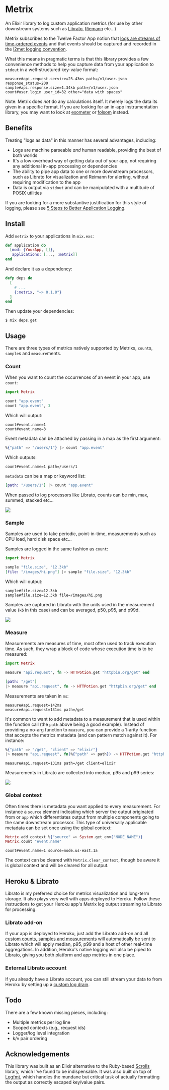 Metrix
========

An Elixir library to log custom application metrics (for use by other downstream systems such as [Librato](https://www.librato.com/), [Riemann](http://riemann.io/) etc...)

Metrix subscribes to the Twelve Factor App notion that [logs are streams of time-ordered events](http://12factor.net/logs) and that events should be captured and recorded in the [l2met logging convention](https://github.com/ryandotsmith/l2met/wiki/Usage#logging-convention).

What this means in pragmatic terms is that this library provides a few convenience methods to help you capture data from your application to `stdout` in a well-structured key-value format:

```
measure#api.request.service=23.43ms path=/v1/user.json response_status=200
sample#api.response.size=1.34kb path=/v1/user.json
count#user.login user_id=32 other="data with spaces"
```

Note: Metrix does *not* do any calculations itself. It merely logs the data its given in a specific format. If you are looking for an in-app instrumentation library, you may want to look at [exometer](https://github.com/Feuerlabs/exometer) or [folsom](https://github.com/boundary/folsom) instead.

## Benefits

Treating "logs as data" in this manner has several advantages, including:

* Logs are machine parseable *and* human readable, providing the best of both worlds
* It's a low-overhead way of getting data out of your app, not requiring any additional in-app processing or dependencies
* The ability to pipe app data to one or more downstream processors, such as Librato for visualization and Reimann for alerting, without requiring modification to the app
* Data is output via `stdout` and can be manipulated with a multitude of POSIX utilities

If you are looking for a more substantive justification for this style of logging, please see [5 Steps to Better Application Logging](http://www.miyagijournal.com/articles/five-steps-application-logging/).

## Install

Add `metrix` to your applications in `mix.exs`:

```elixir
def application do
  [mod: {YourApp, []},
   applications: [..., :metrix]]
end
```

And declare it as a dependency:

```elixir
defp deps do
  [
    # ...
    {:metrix, "~> 0.1.0"}
  ]
end
```

Then update your dependencies:

```session
$ mix deps.get
```

## Usage

There are three types of metrics natively supported by Metrixs, `count`s, `sample`s and `measure`ments.

### Count

When you want to count the occurrences of an event in your app, use `count`:

```elixir
import Metrix

count "app.event"
count "app.event", 3
```

Which will output:

```session
count#event.name=1
count#event.name=3
```

Event metadata can be attached by passing in a map as the first argument:

```elixir
%{"path" => "/users/1"} |> count "app.event"
```

Which outputs:

```session
count#event.name=1 path=/users/1
```

`metadata` can be a map or keyword list:

```elixir
[path: "/users/1"] |> count "app.event"
```

When passed to log processors like Librato, counts can be min, max, summed, stacked etc...

![](http://f.cl.ly/items/1C2r2e1p2E233m0H3S2s/Image%202015-06-15%20at%209.26.29%20AM.png)

### Sample

Samples are used to take periodic, point-in-time, measurements such as CPU load, hard disk space etc...

Samples are logged in the same fashion as `count`:

```elixir
import Metrix

sample "file.size", "12.3kb"
[file: "/images/hi.png"] |> sample "file.size", "12.3kb"
```

Which will output:

```session
sample#file.size=12.3kb
sample#file.size=12.3kb file=/images/hi.png
```

Samples are captured in Librato with the units used in the measurement value (`kb` in this case) and can be averaged, p50, p95, and p99d.

![](http://cl.ly/bdHZ/Image%202015-06-15%20at%209.23.48%20AM.png)

### Measure

Measurements are measures of time, most often used to track execution time. As such, they wrap a block of code whose execution time is to be measured:

```elixir
import Metrix

measure "api.request", fn -> HTTPotion.get "httpbin.org/get" end

[path: "/get"]
|> measure "api.request", fn -> HTTPotion.get "httpbin.org/get" end
```

Measurements are taken in `ms`:

```session
measure#api.request=142ms
measure#api.request=131ms path=/get
```

It's common to want to add metadata to a measurement that is used within the function call (the `path` above being a good example). Instead of providing a no-arg function to `measure`, you can provide a 1-arity function that accepts the metrics metadata (and can pattern match against it). For instance:


```elixir
%{"path" => "/get", "client" => "elixir"}
|> measure "api.request", fn(%{"path" => path}) -> HTTPotion.get "httpbin.org#{path}" end
```
```session
measure#api.request=131ms path=/get client=elixir
```

Measurements in Librato are collected into median, p95 and p99 series:

![](http://f.cl.ly/items/0q2o3A1G06442f2G0t39/Image%202015-06-15%20at%206.29.28%20PM.png)

### Global context

Often times there is metadata you want applied to every measurement. For instance a `source` element indicating which server the output originated from or `app` which differentiates output from multiple components going to the same downstream processor. This type of universally applicable metadata can be set once using the global context:

```elixir
Metrix.add_context %{"source" => System.get_env("NODE_NAME")}
Metrix.count "event.name"
```

```
count#event.name=1 source=node.us-east.1a
```

The context can be cleared with `Metrix.clear_context`, though be aware it is global context and will be cleared for all output.

## Heroku & Librato

Librato is my preferred choice for metrics visualization and long-term storage. It also plays very well with apps deployed to Heroku. Follow these instructions to get your Heroku app's Metrix log output streaming to Librato for processing.

### Librato add-on

If your app is deployed to Heroku, just add the Librato add-on and all [custom counts, samples and measurements](https://devcenter.heroku.com/articles/librato#custom-log-based-metrics) will automatically be sent to Librato which will apply median, p95, p99 and a host of other real-time aggregations. In addition, Heroku's native logging will also be piped to Librato, giving you both platform and app metrics in one place.

### External Librato account

If you already have a Librato account, you can still stream your data to from Heroku by setting up a [custom log drain](http://support.metrics.librato.com/knowledgebase/articles/265391-heroku-native-and-custom-metrics-without-the-libra).

## Todo

There are a few known missing pieces, including:

* Multiple metrics per log line
* Scoped contexts (e.g., request ids)
* Logger/log level integration
* k/v pair ordering

## Acknowledgements

This library was built as an Elixir alternative to the Ruby-based [Scrolls](https://github.com/asenchi/scrolls) library, which I've found to be indispensable. It was also built on top of [Logfmt](https://github.com/jclem/logfmt-elixir), which handles the mundane but critical task of actually formatting the output as correctly escaped key/value pairs.

